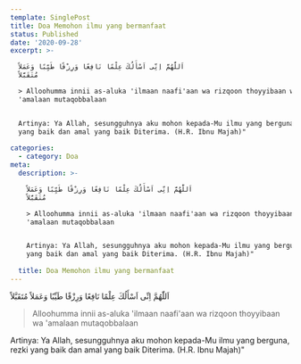 ```yaml
---
template: SinglePost
title: Doa Memohon ilmu yang bermanfaat
status: Published
date: '2020-09-28'
excerpt: >-

  اَللّٰهُمَّ اِنِّى اَسْأَلُكَ عِلْمًا نَافِعًا وَرِزْقًا طَيِّبًا وَعَمَلاً
  مُتَقَبَّلاً

  > Alloohumma innii as-aluka 'ilmaan naafi'aan wa rizqoon thoyyibaan wa
  'amalaan mutaqobbalaan


  Artinya: Ya Allah, sesungguhnya aku mohon kepada-Mu ilmu yang berguna, rezki
  yang baik dan amal yang baik Diterima. (H.R. Ibnu Majah)"
    
categories:
  - category: Doa
meta:
  description: >-

    اَللّٰهُمَّ اِنِّى اَسْأَلُكَ عِلْمًا نَافِعًا وَرِزْقًا طَيِّبًا وَعَمَلاً
    مُتَقَبَّلاً

    > Alloohumma innii as-aluka 'ilmaan naafi'aan wa rizqoon thoyyibaan wa
    'amalaan mutaqobbalaan


    Artinya: Ya Allah, sesungguhnya aku mohon kepada-Mu ilmu yang berguna, rezki
    yang baik dan amal yang baik Diterima. (H.R. Ibnu Majah)"
      
  title: Doa Memohon ilmu yang bermanfaat
---
```


اَللّٰهُمَّ اِنِّى اَسْأَلُكَ عِلْمًا نَافِعًا وَرِزْقًا طَيِّبًا وَعَمَلاً مُتَقَبَّلاً
> Alloohumma innii as-aluka 'ilmaan naafi'aan wa rizqoon thoyyibaan wa 'amalaan mutaqobbalaan

Artinya: Ya Allah, sesungguhnya aku mohon kepada-Mu ilmu yang berguna, rezki yang baik dan amal yang baik Diterima. (H.R. Ibnu Majah)"
  
